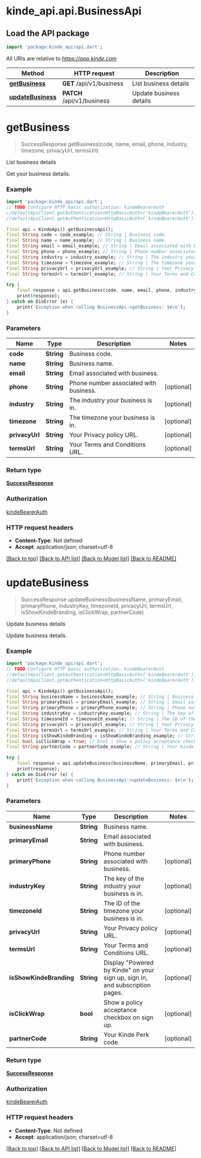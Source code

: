 # kinde_api.api.BusinessApi

## Load the API package
```dart
import 'package:kinde_api/api.dart';
```

All URIs are relative to *https://app.kinde.com*

Method | HTTP request | Description
------------- | ------------- | -------------
[**getBusiness**](BusinessApi.md#getbusiness) | **GET** /api/v1/business | List business details
[**updateBusiness**](BusinessApi.md#updatebusiness) | **PATCH** /api/v1/business | Update business details


# **getBusiness**
> SuccessResponse getBusiness(code, name, email, phone, industry, timezone, privacyUrl, termsUrl)

List business details

Get your business details.

### Example
```dart
import 'package:kinde_api/api.dart';
// TODO Configure HTTP basic authorization: kindeBearerAuth
//defaultApiClient.getAuthentication<HttpBasicAuth>('kindeBearerAuth').username = 'YOUR_USERNAME'
//defaultApiClient.getAuthentication<HttpBasicAuth>('kindeBearerAuth').password = 'YOUR_PASSWORD';

final api = KindeApi().getBusinessApi();
final String code = code_example; // String | Business code.
final String name = name_example; // String | Business name.
final String email = email_example; // String | Email associated with business.
final String phone = phone_example; // String | Phone number associated with business.
final String industry = industry_example; // String | The industry your business is in.
final String timezone = timezone_example; // String | The timezone your business is in.
final String privacyUrl = privacyUrl_example; // String | Your Privacy policy URL.
final String termsUrl = termsUrl_example; // String | Your Terms and Conditions URL.

try {
    final response = api.getBusiness(code, name, email, phone, industry, timezone, privacyUrl, termsUrl);
    print(response);
} catch on DioError (e) {
    print('Exception when calling BusinessApi->getBusiness: $e\n');
}
```

### Parameters

Name | Type | Description  | Notes
------------- | ------------- | ------------- | -------------
 **code** | **String**| Business code. | 
 **name** | **String**| Business name. | 
 **email** | **String**| Email associated with business. | 
 **phone** | **String**| Phone number associated with business. | [optional] 
 **industry** | **String**| The industry your business is in. | [optional] 
 **timezone** | **String**| The timezone your business is in. | [optional] 
 **privacyUrl** | **String**| Your Privacy policy URL. | [optional] 
 **termsUrl** | **String**| Your Terms and Conditions URL. | [optional] 

### Return type

[**SuccessResponse**](SuccessResponse.md)

### Authorization

[kindeBearerAuth](../README.md#kindeBearerAuth)

### HTTP request headers

 - **Content-Type**: Not defined
 - **Accept**: application/json; charset=utf-8

[[Back to top]](#) [[Back to API list]](../README.md#documentation-for-api-endpoints) [[Back to Model list]](../README.md#documentation-for-models) [[Back to README]](../README.md)

# **updateBusiness**
> SuccessResponse updateBusiness(businessName, primaryEmail, primaryPhone, industryKey, timezoneId, privacyUrl, termsUrl, isShowKindeBranding, isClickWrap, partnerCode)

Update business details

Update business details.

### Example
```dart
import 'package:kinde_api/api.dart';
// TODO Configure HTTP basic authorization: kindeBearerAuth
//defaultApiClient.getAuthentication<HttpBasicAuth>('kindeBearerAuth').username = 'YOUR_USERNAME'
//defaultApiClient.getAuthentication<HttpBasicAuth>('kindeBearerAuth').password = 'YOUR_PASSWORD';

final api = KindeApi().getBusinessApi();
final String businessName = businessName_example; // String | Business name.
final String primaryEmail = primaryEmail_example; // String | Email associated with business.
final String primaryPhone = primaryPhone_example; // String | Phone number associated with business.
final String industryKey = industryKey_example; // String | The key of the industry your business is in.
final String timezoneId = timezoneId_example; // String | The ID of the timezone your business is in.
final String privacyUrl = privacyUrl_example; // String | Your Privacy policy URL.
final String termsUrl = termsUrl_example; // String | Your Terms and Conditions URL.
final String isShowKindeBranding = isShowKindeBranding_example; // String | Display \"Powered by Kinde\" on your sign up, sign in, and subscription pages.
final bool isClickWrap = true; // bool | Show a policy acceptance checkbox on sign up.
final String partnerCode = partnerCode_example; // String | Your Kinde Perk code.

try {
    final response = api.updateBusiness(businessName, primaryEmail, primaryPhone, industryKey, timezoneId, privacyUrl, termsUrl, isShowKindeBranding, isClickWrap, partnerCode);
    print(response);
} catch on DioError (e) {
    print('Exception when calling BusinessApi->updateBusiness: $e\n');
}
```

### Parameters

Name | Type | Description  | Notes
------------- | ------------- | ------------- | -------------
 **businessName** | **String**| Business name. | 
 **primaryEmail** | **String**| Email associated with business. | 
 **primaryPhone** | **String**| Phone number associated with business. | [optional] 
 **industryKey** | **String**| The key of the industry your business is in. | [optional] 
 **timezoneId** | **String**| The ID of the timezone your business is in. | [optional] 
 **privacyUrl** | **String**| Your Privacy policy URL. | [optional] 
 **termsUrl** | **String**| Your Terms and Conditions URL. | [optional] 
 **isShowKindeBranding** | **String**| Display \"Powered by Kinde\" on your sign up, sign in, and subscription pages. | [optional] 
 **isClickWrap** | **bool**| Show a policy acceptance checkbox on sign up. | [optional] 
 **partnerCode** | **String**| Your Kinde Perk code. | [optional] 

### Return type

[**SuccessResponse**](SuccessResponse.md)

### Authorization

[kindeBearerAuth](../README.md#kindeBearerAuth)

### HTTP request headers

 - **Content-Type**: Not defined
 - **Accept**: application/json; charset=utf-8

[[Back to top]](#) [[Back to API list]](../README.md#documentation-for-api-endpoints) [[Back to Model list]](../README.md#documentation-for-models) [[Back to README]](../README.md)

